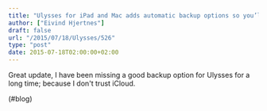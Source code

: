 ```yaml
---
title: "Ulysses for iPad and Mac adds automatic backup options so you’ll never lose a thought | iMore"
author: ["Eivind Hjertnes"]
draft: false
url: "/2015/07/18/Ulysses/526"
type: "post"
date: 2015-07-18T02:00:00+02:00
---
```


Great update, I have been missing a good backup option for Ulysses for a
long time; because I don't trust iCloud.

(#blog)
